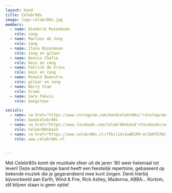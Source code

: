 ```yaml
---
layout: band
title: Celebr80s
image: logo-celebr80s.jpg
members:
  - name: Diederik Rozenboom
    role: zang
  - name: Marloes de Jong
    role: zang
  - name: Ilona Rozenboom
    role: zang en gitaar
  - name: Dennis Chafia
    role: keys en zang
  - name: Patrick de Vries
    role: keys en zang
  - name: Ronald Boonstra
    role: gitaar en zang
  - name: Berry Stam
    role: drums
  - name: Sara Pakvis
    role: basgitaar

socials:
  - name: <a href="https://www.instagram.com/bandcelebr80s/">Instagram</a>
    role: bandcelebr80s
  - name: <a href="https://www.facebook.com/Celebr80sband">Facebook</a>
    role: Celebr80sband
  - name: <a href="https://www.celebr80s.nl/?fbclid=IwAR1P0-mrJb0fU7NJ-yErm9K1rHSOdHN5stCjcFOdIXMTOs9Y9EkVsu6HrII">Website</a>
    role: www.celebr80s.nl

    
---
```


Met Celebr80s komt de muzikale sfeer uit de jaren ‘80 weer helemaal tot leven! Deze achtkoppige band heeft een feestelijk repertoire, gebaseerd op bekende muziek die je gegarandeerd mee kunt zingen. Denk hierbij bijvoorbeeld aan Earth, Wind & Fire, Rick Astley, Madonna, ABBA… Kortom, stil blijven staan is geen optie!



